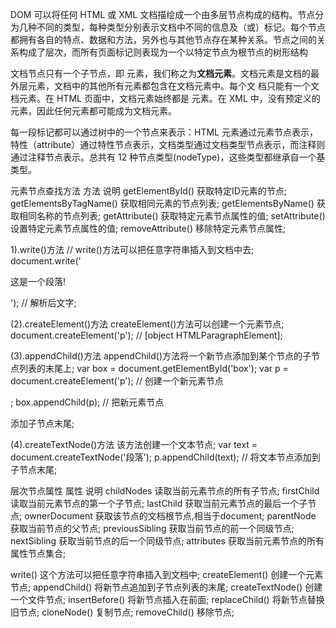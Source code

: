DOM 可以将任何 HTML 或 XML 文档描绘成一个由多层节点构成的结构。节点分为几种不同的类型，每种类型分别表示文档中不同的信息及（或）标记。每个节点都拥有各自的特点、数据和方法，另外也与其他节点存在某种关系。节点之间的关系构成了层次，而所有页面标记则表现为一个以特定节点为根节点的树形结构

文档节点只有一个子节点，即 <html> 元素，我们称之为**文档元素**。文档元素是文档的最外层元素，文档中的其他所有元素都包含在文档元素中。每个文
档只能有一个文档元素。在 HTML 页面中，文档元素始终都是 <html> 元素。在 XML 中，没有预定义的元素，因此任何元素都可能成为文档元素。

每一段标记都可以通过树中的一个节点来表示：HTML 元素通过元素节点表示，特性（attribute）通过特性节点表示，文档类型通过文档类型节点表示，而注释则通过注释节点表示。总共有 12 种节点类型(nodeType)，这些类型都继承自一个基类型。


元素节点查找方法
    方法                               说明
getElementById()              获取特定ID元素的节点;
getElementsByTagName()        获取相同元素的节点列表;
getElementsByName()           获取相同名称的节点列表;
getAttribute()                获取特定元素节点属性的值;
setAttribute()                设置特定元素节点属性的值;
removeAttribute()             移除特定元素节点属性;



1).write()方法
// write()方法可以把任意字符串插入到文档中去;
document.write('<p>这是一个段落!</p>'); // 解析后文字;

(2).createElement()方法
createElement()方法可以创建一个元素节点;
document.createElement('p'); // [object HTMLParagraphElement];

(3).appendChild()方法
appendChild()方法将一个新节点添加到某个节点的子节点列表的末尾上;
var box = document.getElementById('box');
var p = document.createElement('p'); // 创建一个新元素节点<p>;
box.appendChild(p); // 把新元素节点<p>添加子节点末尾;

(4).createTextNode()方法
该方法创建一个文本节点;
var text = document.createTextNode('段落');
p.appendChild(text); // 将文本节点添加到子节点末尾;


层次节点属性
    属性                         说明
childNodes             读取当前元素节点的所有子节点;
firstChild             读取当前元素节点的第一个子节点;
lastChild              获取当前元素节点的最后一个子节点;
ownerDocument          获取该节点的文档根节点,相当于document;
parentNode             获取当前节点的父节点;
previousSibling        获取当前节点的前一个同级节点;
nextSibling            获取当前节点的后一个同级节点;
attributes             获取当前元素节点的所有属性节点集合;


write()             这个方法可以把任意字符串插入到文档中;
createElement()     创建一个元素节点;
appendChild()       将新节点追加到子节点列表的末尾;
createTextNode()    创建一个文件节点;
insertBefore()      将新节点插入在前面;
replaceChild()      将新节点替换旧节点;
cloneNode()         复制节点;
removeChild()       移除节点;
